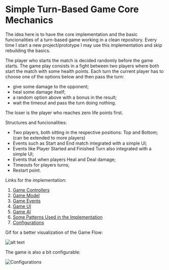 # Simple Turn-Based Game Core Mechanics

The idea here is to have the core implementation and the basic funcionalities of a turn-based game working in a clean repository. Every time I start a new project/prototype I may use this implementation and skip rebuilding the basics.

The player who starts the match is decided randomly before the game starts. The game play consists in a fight between two players where both start the match with some health points. Each turn the current player has to choose one of the options below and then pass the turn:

- give some damage to the opponent;
- heal some damage itself;
- a random option above with a bonus in the result;
- wait the timeout and pass the turn doing nothing.

The loser is the player who reaches zero life points first.

Structures and funcionalities:
- Two players, both sitting in the respective positions: Top and Bottom; (can be extended to more players)
- Events such as Start and End match integrated with a simple UI;
- Events like Player Started and Finished Turn also integrated with a simple UI;
- Events that when players Heal and Deal damage;
- Timeouts for players turns;
- Restart point.

Links for the implementation:

1. [Game Controllers](https://github.com/ycarowr/SimpleTurnBasedGame/tree/master/Assets/Scripts/SampleUsage/SimpleTurnBasedGame/Controller)
2. [Game Model](https://github.com/ycarowr/SimpleTurnBasedGame/tree/master/Assets/Scripts/SampleUsage/SimpleTurnBasedGame/Model)
3. [Game Events](https://github.com/ycarowr/SimpleTurnBasedGame/tree/master/Assets/Scripts/SampleUsage/SimpleTurnBasedGame/GameEvent)
4. [Game UI](https://github.com/ycarowr/SimpleTurnBasedGame/tree/master/Assets/Scripts/SampleUsage/SimpleTurnBasedGame/UI)
5. [Game AI](https://github.com/ycarowr/SimpleTurnBasedGame/tree/master/Assets/Scripts/SampleUsage/SimpleTurnBasedGame/Model/Ai)
6. [Some Patterns Used in the Implementation](https://github.com/ycarowr/SimpleTurnBasedGame/tree/master/Assets/Scripts/Patterns)
7. [Configurations](https://github.com/ycarowr/SimpleTurnBasedGame/tree/master/Assets/Scripts/SampleUsage/SimpleTurnBasedGame/Configurations)

Gif for a better visualization of the Game Flow:

![alt text](https://github.com/ycarowr/SimpleTurnBasedGame/blob/master/Assets/Textures/SimpleTurnBasedGame/gifs/Game%20Flow.gif)


The game is also a bit configurable:

![Configurations](https://github.com/ycarowr/SimpleTurnBasedGame/blob/master/Assets/Scripts/SampleUsage/SimpleTurnBasedGame/Configurations/Editor/configs.JPG)

